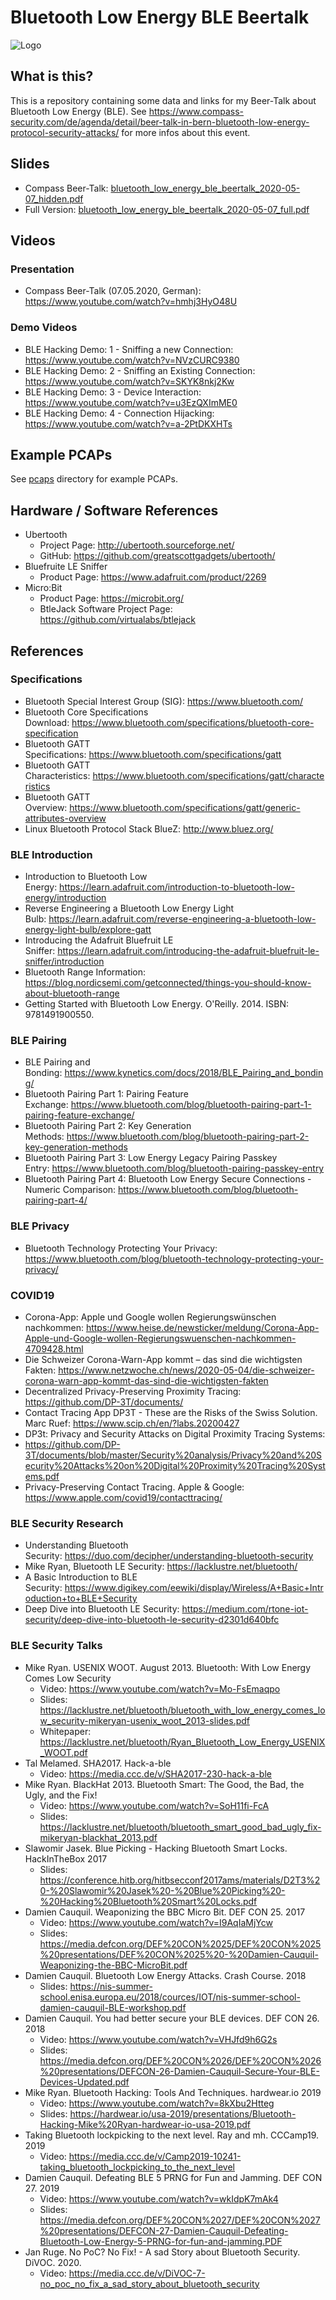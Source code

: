 # Bluetooth Low Energy BLE Beertalk

![Logo](logo.png)

## What is this?

This is a repository containing some data and links for my Beer-Talk about Bluetooth Low Energy (BLE).
See https://www.compass-security.com/de/agenda/detail/beer-talk-in-bern-bluetooth-low-energy-protocol-security-attacks/ for more infos about this event.

## Slides

* Compass Beer-Talk: [bluetooth_low_energy_ble_beertalk_2020-05-07_hidden.pdf](./slides/bluetooth_low_energy_ble_beertalk_2020-05-07_hidden.pdf)
* Full Version: [bluetooth_low_energy_ble_beertalk_2020-05-07_full.pdf](./slides/bluetooth_low_energy_ble_beertalk_2020-05-07_full.pdf)

## Videos

### Presentation

- Compass Beer-Talk (07.05.2020, German): https://www.youtube.com/watch?v=hmhj3HyO48U

### Demo Videos

- BLE Hacking Demo: 1 - Sniffing a new Connection: https://www.youtube.com/watch?v=NVzCURC9380
- BLE Hacking Demo: 2 - Sniffing an Existing Connection: https://www.youtube.com/watch?v=SKYK8nkj2Kw
- BLE Hacking Demo: 3 - Device Interaction: https://www.youtube.com/watch?v=u3EzQXImME0
- BLE Hacking Demo: 4 - Connection Hijacking: https://www.youtube.com/watch?v=a-2PtDKXHTs

## Example PCAPs

See [pcaps](./pcaps) directory for example PCAPs.

## Hardware / Software References

- Ubertooth
  - Project Page: http://ubertooth.sourceforge.net/
  - GitHub: https://github.com/greatscottgadgets/ubertooth/
- Bluefruite LE Sniffer
  - Product Page: https://www.adafruit.com/product/2269
- Micro:Bit
  - Product Page: https://microbit.org/
  - BtleJack Software Project Page: https://github.com/virtualabs/btlejack

## References

### Specifications

- Bluetooth Special Interest Group (SIG): https://www.bluetooth.com/
- Bluetooth Core Specifications Download: https://www.bluetooth.com/specifications/bluetooth-core-specification
- Bluetooth GATT Specifications: https://www.bluetooth.com/specifications/gatt
- Bluetooth GATT Characteristics: https://www.bluetooth.com/specifications/gatt/characteristics
- Bluetooth GATT Overview: https://www.bluetooth.com/specifications/gatt/generic-attributes-overview
- Linux Bluetooth Protocol Stack BlueZ: http://www.bluez.org/

### BLE Introduction

- Introduction to Bluetooth Low Energy: https://learn.adafruit.com/introduction-to-bluetooth-low-energy/introduction
- Reverse Engineering a Bluetooth Low Energy Light Bulb: https://learn.adafruit.com/reverse-engineering-a-bluetooth-low-energy-light-bulb/explore-gatt
- Introducing the Adafruit Bluefruit LE Sniffer: https://learn.adafruit.com/introducing-the-adafruit-bluefruit-le-sniffer/introduction
- Bluetooth Range Information: https://blog.nordicsemi.com/getconnected/things-you-should-know-about-bluetooth-range
- Getting Started with Bluetooth Low Energy. O'Reilly. 2014. ISBN: 9781491900550.

### BLE Pairing

- BLE Pairing and Bonding: https://www.kynetics.com/docs/2018/BLE_Pairing_and_bonding/
- Bluetooth Pairing Part 1: Pairing Feature Exchange: https://www.bluetooth.com/blog/bluetooth-pairing-part-1-pairing-feature-exchange/
- Bluetooth Pairing Part 2: Key Generation Methods: https://www.bluetooth.com/blog/bluetooth-pairing-part-2-key-generation-methods
- Bluetooth Pairing Part 3: Low Energy Legacy Pairing Passkey Entry: https://www.bluetooth.com/blog/bluetooth-pairing-passkey-entry
- Bluetooth Pairing Part 4: Bluetooth Low Energy Secure Connections - Numeric Comparison: https://www.bluetooth.com/blog/bluetooth-pairing-part-4/

### BLE Privacy

- Bluetooth Technology Protecting Your Privacy: https://www.bluetooth.com/blog/bluetooth-technology-protecting-your-privacy/

### COVID19

- Corona-App: Apple und Google wollen Regierungswünschen nachkommen: https://www.heise.de/newsticker/meldung/Corona-App-Apple-und-Google-wollen-Regierungswuenschen-nachkommen-4709428.html
- Die Schweizer Corona-Warn-App kommt – das sind die wichtigsten Fakten: https://www.netzwoche.ch/news/2020-05-04/die-schweizer-corona-warn-app-kommt-das-sind-die-wichtigsten-fakten
- Decentralized Privacy-Preserving Proximity Tracing: https://github.com/DP-3T/documents/
- Contact Tracing App DP3T - These are the Risks of the Swiss Solution. Marc Ruef: https://www.scip.ch/en/?labs.20200427
- DP3t: Privacy and Security Attacks on Digital Proximity Tracing Systems:
- https://github.com/DP-3T/documents/blob/master/Security%20analysis/Privacy%20and%20Security%20Attacks%20on%20Digital%20Proximity%20Tracing%20Systems.pdf
- Privacy-Preserving Contact Tracing. Apple & Google: https://www.apple.com/covid19/contacttracing/

### BLE Security Research

- Understanding Bluetooth Security: https://duo.com/decipher/understanding-bluetooth-security
- Mike Ryan, Bluetooth LE Security: https://lacklustre.net/bluetooth/
- A Basic Introduction to BLE Security: https://www.digikey.com/eewiki/display/Wireless/A+Basic+Introduction+to+BLE+Security
- Deep Dive into Bluetooth LE Security: https://medium.com/rtone-iot-security/deep-dive-into-bluetooth-le-security-d2301d640bfc

### BLE Security Talks

- Mike Ryan. USENIX WOOT. August 2013. Bluetooth: With Low Energy Comes Low Security
  - Video: https://www.youtube.com/watch?v=Mo-FsEmaqpo
  - Slides: https://lacklustre.net/bluetooth/bluetooth_with_low_energy_comes_low_security-mikeryan-usenix_woot_2013-slides.pdf
  - Whitepaper: https://lacklustre.net/bluetooth/Ryan_Bluetooth_Low_Energy_USENIX_WOOT.pdf
- Tal Melamed. SHA2017. Hack-a-ble
  - Video: https://media.ccc.de/v/SHA2017-230-hack-a-ble
- Mike Ryan. BlackHat 2013. Bluetooth Smart: The Good, the Bad, the Ugly, and the Fix!
  - Video: https://www.youtube.com/watch?v=SoH11fi-FcA
  - Slides: https://lacklustre.net/bluetooth/bluetooth_smart_good_bad_ugly_fix-mikeryan-blackhat_2013.pdf
- Slawomir Jasek. Blue Picking - Hacking Bluetooth Smart Locks. HackInTheBox 2017
  - Slides: https://conference.hitb.org/hitbsecconf2017ams/materials/D2T3%20-%20Slawomir%20Jasek%20-%20Blue%20Picking%20-%20Hacking%20Bluetooth%20Smart%20Locks.pdf
- Damien Cauquil. Weaponizing the BBC Micro Bit. DEF CON 25. 2017
  - Video: https://www.youtube.com/watch?v=I9AqIaMjYcw
  - Slides: https://media.defcon.org/DEF%20CON%2025/DEF%20CON%2025%20presentations/DEF%20CON%2025%20-%20Damien-Cauquil-Weaponizing-the-BBC-MicroBit.pdf
- Damien Cauquil. Bluetooth Low Energy Attacks. Crash Course. 2018
  - Slides: https://nis-summer-school.enisa.europa.eu/2018/cources/IOT/nis-summer-school-damien-cauquil-BLE-workshop.pdf
- Damien Cauquil. You had better secure your BLE devices. DEF CON 26. 2018
  - Video: https://www.youtube.com/watch?v=VHJfd9h6G2s
  - Slides: https://media.defcon.org/DEF%20CON%2026/DEF%20CON%2026%20presentations/DEFCON-26-Damien-Cauquil-Secure-Your-BLE-Devices-Updated.pdf
- Mike Ryan. Bluetooth Hacking: Tools And Techniques. hardwear.io 2019
  - Video: https://www.youtube.com/watch?v=8kXbu2Htteg
  - Slides: https://hardwear.io/usa-2019/presentations/Bluetooth-Hacking-Mike%20Ryan-hardwear-io-usa-2019.pdf
- Taking Bluetooth lockpicking to the next level. Ray and mh. CCCamp19. 2019
  - Video: https://media.ccc.de/v/Camp2019-10241-taking_bluetooth_lockpicking_to_the_next_level
- Damien Cauquil. Defeating BLE 5 PRNG for Fun and Jamming. DEF CON 27. 2019
  - Video: https://www.youtube.com/watch?v=wkIdpK7mAk4
  - Slides: https://media.defcon.org/DEF%20CON%2027/DEF%20CON%2027%20presentations/DEFCON-27-Damien-Cauquil-Defeating-Bluetooth-Low-Energy-5-PRNG-for-fun-and-jamming.PDF
- Jan Ruge. No PoC? No Fix! - A sad Story about Bluetooth Security. DiVOC. 2020.
  - Video: https://media.ccc.de/v/DiVOC-7-no_poc_no_fix_a_sad_story_about_bluetooth_security
